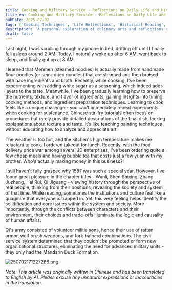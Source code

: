 ```yaml
---
title: Cooking and Military Service - Reflections on Daily Life and Historical Reading
title_en: Cooking and Military Service - Reflections on Daily Life and Historical Reading
pubDate: 2025-07-02
tags: ['Cooking Techniques', 'Life Reflections', 'Historical Reading', '1587 A Year of No Significance', 'Qi Jiguang', 'Military System', 'Food Culture', 'Food Delivery Economy', 'Reading Notes']
description: 'A personal exploration of culinary arts and reflections on historical insights gained from reading "1587, A Year of No Significance", particularly focusing on the Ming Dynasty military system and Qi Jiguang\'s reforms, along with observations on the contemporary food delivery economy.'
draft: false
---
```


Last night, I was scrolling through my phone in bed, drifting off until I finally fell asleep around 2 AM. Today, I naturally woke up after 6 AM, went back to sleep, and finally got up at 8 AM.

I learned that Menmen (steamed noodles) is actually made from handmade flour noodles (or semi-dried noodles) that are steamed and then braised with base ingredients and broth. Recently, while cooking, I've been experimenting with adding white sugar as a seasoning, which indeed adds layers to the taste. Meanwhile, I've been gradually learning how to preserve the nutrients, texture, and flavor of ingredients, gaining insights into timing, cooking methods, and ingredient preparation techniques. Learning to cook feels like a unique challenge - you can't immediately repeat experiments when cooking for sustenance. Chinese stir-fry tutorials often focus on procedures but rarely provide detailed descriptions of the final dish, lacking explanations about texture and taste. It's like teaching painting techniques without educating how to analyze and appreciate art.

The weather is too hot, and the kitchen's high temperature makes me reluctant to cook. I ordered takeout for lunch. Recently, with the food delivery price war among several JD enterprises, I've been ordering quite a few cheap meals and having bubble tea that costs just a few yuan with my brother. Who's actually making money in this business?!

I still haven't fully grasped why 1587 was such a special year. However, I've found great pleasure in the chapter titles - Wanli, Shen Shixing, Zhang Juzheng, Hai Rui, Qi Jiguang - viewing history through the perspective of real people, thinking from their positions, revealing the society and system of that time. While reading, sometimes the institutions and culture feel like a quagmire that everyone is trapped in. Yet, this very feeling helps identify the solidification and core issues within the system and society. More importantly, through the conflicts between characters and their environment, their choices and trade-offs illuminate the logic and causality of human affairs.

Qi's army consisted of volunteer militia sons, hence their use of rattan armor, wolf brush weapons, and fork-halberd combinations. The civil service system determined that they couldn't be promoted or form new organizational structures, eliminating the need for advanced military units - they only had the Mandarin Duck Formation.

![250702171227268.png](https://media.nanjiang.online/250702171227268_1751447547349.png)

*Note: This article was originally written in Chinese and has been translated to English by AI. Please excuse any unnatural expressions or inaccuracies in the translation.*